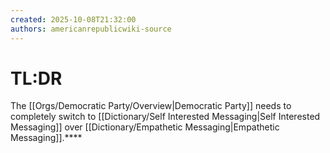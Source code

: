 ```yaml
---
created: 2025-10-08T21:32:00
authors: americanrepublicwiki-source
---
```

# TL:DR
The [[Orgs/Democratic Party/Overview|Democratic Party]] needs to completely switch to [[Dictionary/Self Interested Messaging|Self Interested Messaging]] over [[Dictionary/Empathetic Messaging|Empathetic Messaging]].****